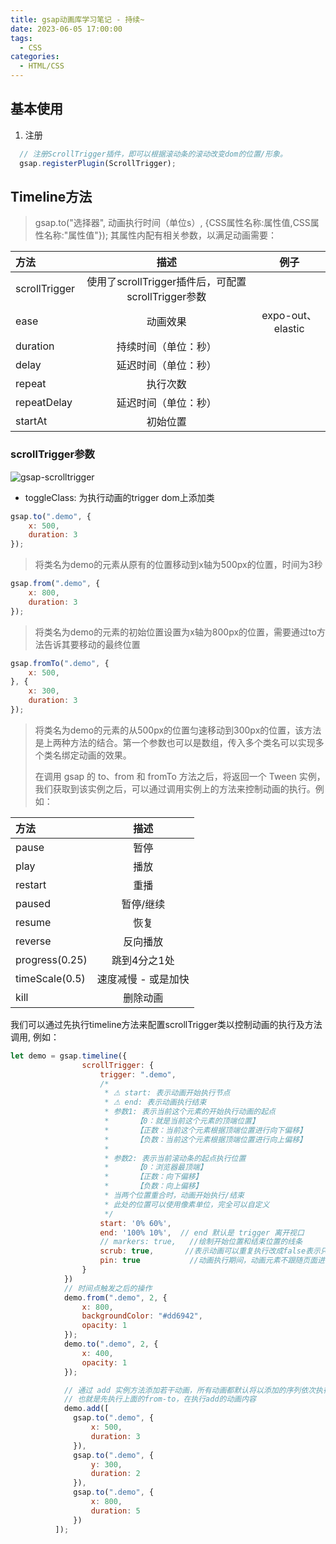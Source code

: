 ```yaml
---
title: gsap动画库学习笔记 - 持续~
date: 2023-06-05 17:00:00
tags:
  - CSS
categories:
  - HTML/CSS
---
```


## 基本使用

1. 注册

```js
  // 注册ScrollTrigger插件，即可以根据滚动条的滚动改变dom的位置/形象。
  gsap.registerPlugin(ScrollTrigger);
```

## Timeline方法

> gsap.to("选择器", 动画执行时间（单位s）, {CSS属性名称:属性值,CSS属性名称:"属性值"}); 其属性内配有相关参数，以满足动画需要：

| 方法 | 描述 |例子|
|:--|:--:|:--:|
| scrollTrigger | 使用了scrollTrigger插件后，可配置scrollTrigger参数 ||
| ease | 动画效果 |expo-out、elastic|
| duration | 持续时间（单位：秒） ||
| delay | 延迟时间（单位：秒） ||
| repeat | 执行次数 ||
| repeatDelay | 延迟时间（单位：秒） ||
| startAt |初始位置 ||

### scrollTrigger参数

![gsap-scrolltrigger](/vuepress-interview-github/assets/css/gsap-scrolltrigger.png)

- toggleClass: 为执行动画的trigger dom上添加类

```js
gsap.to(".demo", {
    x: 500,
    duration: 3
});
```

> 将类名为demo的元素从原有的位置移动到x轴为500px的位置，时间为3秒

```js
gsap.from(".demo", {
    x: 800,
    duration: 3
});
```

> 将类名为demo的元素的初始位置设置为x轴为800px的位置，需要通过to方法告诉其要移动的最终位置

```js
gsap.fromTo(".demo", {
    x: 500,
}, {
    x: 300,
    duration: 3
});
```

> 将类名为demo的元素的从500px的位置匀速移动到300px的位置，该方法是上两种方法的结合。第一个参数也可以是数组，传入多个类名可以实现多个类名绑定动画的效果。
>
> 在调用 gsap 的 to、from 和 fromTo 方法之后，将返回一个 Tween 实例，我们获取到该实例之后，可以通过调用实例上的方法来控制动画的执行。例如：

| 方法 | 描述 |
|:--|:--:|
| pause | 暂停 |
| play | 播放 |
| restart | 重播 |
| paused | 暂停/继续 |
| resume | 恢复 |
| reverse | 反向播放 |
| progress(0.25) | 跳到4分之1处 |
| timeScale(0.5) | 速度减慢 - 或是加快 |
| kill | 删除动画 |

我们可以通过先执行timeline方法来配置scrollTrigger类以控制动画的执行及方法调用, 例如：

```js
let demo = gsap.timeline({
                scrollTrigger: {
                    trigger: ".demo",
                    /*
                     * ⚠ start: 表示动画开始执行节点
                     * ⚠ end: 表示动画执行结束
                     * 参数1: 表示当前这个元素的开始执行动画的起点
                     *      【0：就是当前这个元素的顶端位置】
                     *      【正数：当前这个元素根据顶端位置进行向下偏移】
                     *      【负数：当前这个元素根据顶端位置进行向上偏移】
                     * 
                     * 参数2: 表示当前滚动条的起点执行位置
                     *      【0：浏览器最顶端】
                     *      【正数：向下偏移】
                     *      【负数：向上偏移】
                     * 当两个位置重合时，动画开始执行/结束
                     * 此处的位置可以使用像素单位，完全可以自定义
                     */
                    start: '0% 60%', 
                    end: '100% 10%',  // end 默认是 trigger 离开视口
                    // markers: true,   //绘制开始位置和结束位置的线条
                    scrub: true,       //表示动画可以重复执行改成false表示只执行一次
                    pin: true           //动画执行期间，动画元素不跟随页面进行滚动，动画执行结束后，恢复滚动
                }
            })
            // 时间点触发之后的操作
            demo.from(".demo", 2, {
                x: 800,
                backgroundColor: "#dd6942",
                opacity: 1
            });
            demo.to(".demo", 2, {
                x: 400,
                opacity: 1
            });

            // 通过 add 实例方法添加若干动画，所有动画都默认将以添加的序列依次执行
            // 也就是先执行上面的from-to，在执行add的动画内容
            demo.add([
              gsap.to(".demo", {
                  x: 500,
                  duration: 3
              }),
              gsap.to(".demo", {
                  y: 300,
                  duration: 2
              }),
              gsap.to(".demo", {
                  x: 800,
                  duration: 5
              })
          ]);

```
